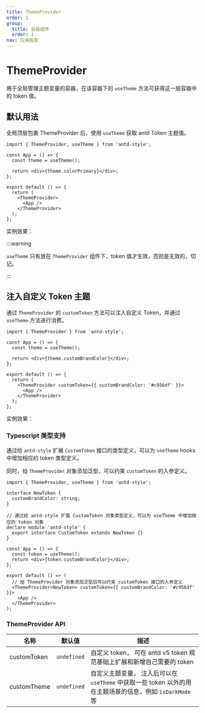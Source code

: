 ```yaml
---
title: ThemeProvider
order: 1
group:
  title: 容器组件
  order: 1
nav: 应用指南
---
```


# ThemeProvider

用于全局管理主题变量的容器，在该容器下的 `useTheme` 方法可获得这一层容器中的 token 值。

## 默认用法

全局顶层包裹 ThemeProvider 后，使用 `useTheme` 获取 antd Token 主题值。

```tsx | pure
import { ThemeProvider, useTheme } from 'antd-style';

const App = () => {
  const theme = useTheme();

  return <div>{theme.colorPrimary}</div>;
};

export default () => {
  return (
    <ThemeProvider>
      <App />
    </ThemeProvider>
  );
};
```

实例效果：
<code src="../demos/ThemeProvider/default.tsx"></code>

:::warning

`useTheme` 只有放在 `ThemeProvider` 组件下，token 值才生效，否则是无效的，切记。

:::

## 注入自定义 Token 主题

通过 `ThemeProvider` 的 `customToken` 方法可以注入自定义 Token，并通过 `useTheme` 方法进行消费。

```tsx | pure
import { ThemeProvider } from 'antd-style';

const App = () => {
  const theme = useTheme();

  return <div>{theme.customBrandColor}</div>;
};

export default () => {
  return (
    <ThemeProvider customToken={{ customBrandColor: '#c956df' }}>
      <App />
    </ThemeProvider>
  );
};
```

实例效果：

<code src="../demos/ThemeProvider/customToken.tsx"></code>

### Typescript 类型支持

通过给 `antd-style` 扩展 `CustomToken` 接口的类型定义，可以为 `useTheme` hooks 中增加相应的 token 类型定义。

同时，给 `ThemeProvider` 对象添加泛型，可以约束 `customToken` 的入参定义。

```tsx | pure
import { ThemeProvider, useTheme } from 'antd-style';

interface NewToken {
  customBrandColor: string;
}

// 通过给 antd-style 扩展 CustomToken 对象类型定义，可以为 useTheme 中增加相应的 token 对象
declare module 'antd-style' {
  export interface CustomToken extends NewToken {}
}

const App = () => {
  const token = useTheme();
  return <div>{token.customBrandColor}</div>;
};

export default () => (
  // 给 ThemeProvider 对象添加泛型后可以约束 customToken 接口的入参定义
  <ThemeProvider<NewToken> customToken={{ customBrandColor: '#c956df' }}>
    <App />
  </ThemeProvider>
);
```

### ThemeProvider API

| 名称        | 默认值      | 描述                                                                                                     |
| ----------- | ----------- | -------------------------------------------------------------------------------------------------------- |
| customToken | `undefined` | 自定义 token， 可在 antd v5 token 规范基础上扩展和新增自己需要的 token                                   |
| customTheme | `undefined` | 自定义主题变量， 注入后可以在 `useTheme` 中获取一些 token 以外的用在主题场景的信息，例如 `isDarkMode` 等 |

